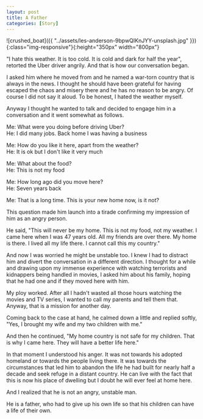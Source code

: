 ```yaml
---
layout: post
title: A Father
categories: [Story]
---
```


![crushed_boat]({{ "../assets/les-anderson-9bpwQIKnJYY-unsplash.jpg" }}){:class="img-responsive"}{:height="350px" width="800px"}

"I hate this weather. It is too cold. It is cold and dark for half the year", retorted the Uber driver angrily. And that is how our conversation began.

I asked him where he moved from and he named a war-torn country that is always in the news. I thought he should have been grateful for having escaped the chaos and misery there and he has no reason to be angry. Of course I did not say it aloud. To be honest, I hated the weather myself.

Anyway I thought he wanted to talk and decided to engage him in a conversation and it went somewhat as follows.

Me: What were you doing before driving Uber?  
He: I did many jobs. Back home I was having a business

Me: How do you like it here, apart from the weather?  
He: It is ok but I don't like it very much

Me: What about the food?  
He: This is not my food

Me: How long ago did you move here?  
He: Seven years back

Me: That is a long time. This is your new home now, is it not?

This question made him launch into a tirade confirming my impression of him as an angry person.

He said, "This will never be my home. This is not my food, not my weather. I came here when I was 47 years old. All my friends are over there. My home is there. I lived all my life there. I cannot call this my country."

And now I was worried he might be unstable too. I knew I had to distract him and divert the conversation in a different direction. I thought for a while and drawing upon my immense experience with watching terrorists and kidnappers being handled in movies, I asked him about his family, hoping that he had one and if they moved here with him.

My ploy worked. After all I hadn't wasted all those hours watching the movies and TV series, I wanted to call my parents and tell them that. Anyway, that is a mission for another day.

Coming back to the case at hand, he calmed down a little and replied softly, "Yes, I brought my wife and my two children with me."

And then he continued, "My home country is not safe for my children. That is why I came here. They will have a better life here."

In that moment I understood his anger. It was not towards his adopted homeland or towards the people living there. It was towards the circumstances that led him to abandon the life he had built for nearly half a decade and seek refuge in a distant country. He can live with the fact that this is now his place of dwelling but I doubt he will ever feel at home here.

And I realized that he is not an angry, unstable man.

He is a father, who had to give up his own life so that his children can have a life of their own.
